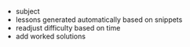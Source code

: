 - subject
- lessons generated automatically based on snippets
- readjust difficulty based on time
- add worked solutions

